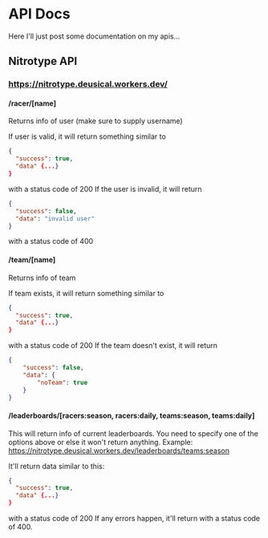 # API Docs

Here I'll just post some documentation on my apis...

## Nitrotype API

### https://nitrotype.deusical.workers.dev/

#### /racer/[name]

Returns info of user (make sure to supply username)

If user is valid, it will return something similar to 
```json
{
  "success": true,
  "data" {...}
}
```
with a status code of 200
If the user is invalid, it will return 
```json
{
  "success": false,
  "data": "invalid user"
}
```
with a status code of 400

#### /team/[name]

Returns info of team

If team exists, it will return something similar to 
```json
{
  "success": true,
  "data" {...}
}
```
with a status code of 200
If the team doesn't exist, it will return
```json
{
    "success": false,
    "data": {
        "noTeam": true
    }
}
```

#### /leaderboards/[racers:season, racers:daily, teams:season, teams:daily]

This will return info of current leaderboards.
You need to specify one of the options above or else it won't return anything.
Example: https://nitrotype.deusical.workers.dev/leaderboards/teams:season

It'll return data similar to this:
```json
{
  "success": true,
  "data" {...}
}
```
with a status code of 200
If any errors happen, it'll return with a status code of 400.
